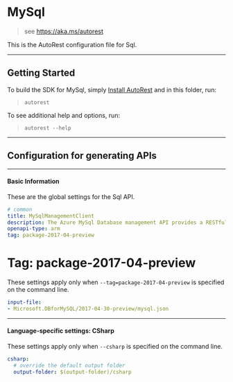 # MySql
    
> see https://aka.ms/autorest

This is the AutoRest configuration file for Sql.



---
## Getting Started 
To build the SDK for MySql, simply [Install AutoRest](https://aka.ms/autorest/install) and in this folder, run:

> `autorest`

To see additional help and options, run:

> `autorest --help`
---

## Configuration for generating APIs


---
#### Basic Information 
These are the global settings for the Sql API.

``` yaml
# common
title: MySqlManagementClient
description: The Azure MySql Database management API provides a RESTful set of web services that interact with Azure MySql Database services to manage your databases. The API enables you to create, retrieve, update, and delete databases.
openapi-type: arm
tag: package-2017-04-preview

```


# Tag: package-2017-04-preview

These settings apply only when `--tag=package-2017-04-preview` is specified on the command line.

``` yaml $(tag) == 'package-2017-04-preview'
input-file:
- Microsoft.DBforMySQL/2017-04-30-preview/mysql.json

```


---
#### Language-specific settings: CSharp

These settings apply only when `--csharp` is specified on the command line.

``` yaml $(csharp)
csharp:
  # override the default output folder
  output-folder: $(output-folder)/csharp
```
